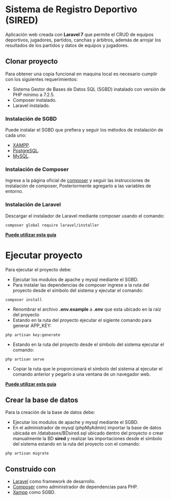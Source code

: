 
# Sistema de Registro Deportivo (SIRED)

Aplicación web creada con **Laravel 7** que permite el CRUD de equipos deportivos, jugadores, partidos, canchas y árbitros, además de arrojar los resultados de los partidos y datos de equipos y jugadores.

## Clonar proyecto

Para obtener una copia funcional en maquina local es necesario cumplir con los siguientes requerimientos:

- Sistema Gestor de Bases de Datos SQL (SGBD) inatalado con versión de PHP mínimo a 7.2.5.
- Composer instalado.
- Laravel instalado.


### Instalación de SGBD

Puede instalar el SGBD que prefiera y seguir los métodos de instalación de cada uno:

- [XAMPP](https://www.apachefriends.org/es/index.html).
- [PostgreSQL](https://www.postgresql.org/download/).
- [MySQL](https://www.mysql.com/downloads/).

### Instalación de Composer

Ingrese a la página oficial de [composer](https://getcomposer.org/download/) y seguir las instrucciones de instalación de composer, Posteriormente agregarlo a las variables de entorno.

### Instalación de Laravel

Descargar el instalador de Laravel mediante composer usando el comando:
```
composer global require laravel/installer
```
**[Puede utilizar esta guía](https://laravel.com/docs/7.x)**

# Ejecutar proyecto

Para ejecutar el proyecto debe:

- Ejecutar los modulos de apache y mysql mediante el SGBD.
- Para instalar las dependencias de composer ingrese a la ruta del proyecto desde el símbolo del sistema y ejecutar el comando: 
```
composer install
```

- Renombrar el archivo **.env.example** a **.env** que esta ubicado en la raíz del proyecto
- Estando en la ruta del proyecto ejecutar el sigiente comando para generar APP_KEY:
```
php artisan key:generate
```
- Estando en la ruta del proyecto desde el símbolo del sistema ejecutar el comando:
```
php artisan serve
```
- Copiar la ruta que le proporcionará el símbolo del sistema al ejecutar el comando anterior y pegarlo a una ventana de un navegador web.

**[Puede utilizar esta guía](https://visioncodigo.com/blog/como-clonar-un-repositorio-de-laravel-de-github-o-gitlab-sin-problemas)**

## Crear la base de datos

Para la creación de la base de datos debe: 

- Ejecutar los modulos de apache y mysql mediante el SGBD.
- En el administrador de mysql (phpMyAdmin) importar la base de datos ubicada en /databases/BDsired.sql ubicado dentro del proyecto o crear manualmente la BD **sired** y realizar las importaciones desde el símbolo del sistema estando en la ruta del proyecto con el comando: 
```
php artisan migrate
```

## Construido con 

- [Laravel](https://laravel.com) como framework de desarrollo.
- [Composer](https://getcomposer.org) como administrador de dependencias para PHP.
- [Xampp](https://www.apachefriends.org/es/index.html) como SGBD.

